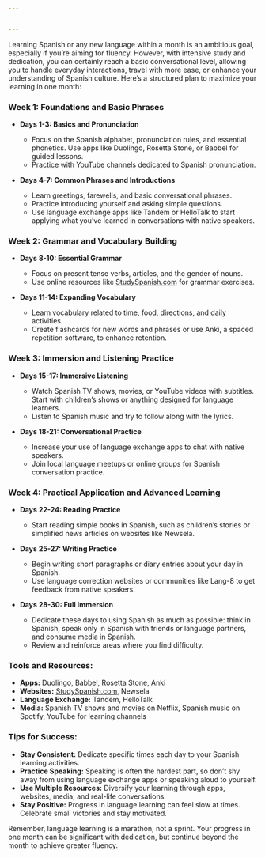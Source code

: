 ```yaml
---


---
```


<p>Learning Spanish or any new language within a month is an ambitious goal, especially if you’re aiming for fluency. However, with intensive study and dedication, you can certainly reach a basic conversational level, allowing you to handle everyday interactions, travel with more ease, or enhance your understanding of Spanish culture. Here’s a structured plan to maximize your learning in one month:</p>
<h3 id="week-1-foundations-and-basic-phrases">Week 1: Foundations and Basic Phrases</h3>
<ul>
<li>
<p><strong>Days 1-3: Basics and Pronunciation</strong></p>
<ul>
<li>Focus on the Spanish alphabet, pronunciation rules, and essential phonetics. Use apps like Duolingo, Rosetta Stone, or Babbel for guided lessons.</li>
<li>Practice with YouTube channels dedicated to Spanish pronunciation.</li>
</ul>
</li>
<li>
<p><strong>Days 4-7: Common Phrases and Introductions</strong></p>
<ul>
<li>Learn greetings, farewells, and basic conversational phrases. </li>
<li>Practice introducing yourself and asking simple questions.</li>
<li>Use language exchange apps like Tandem or HelloTalk to start applying what you’ve learned in conversations with native speakers.</li>
</ul>
</li>
</ul>
<h3 id="week-2-grammar-and-vocabulary-building">Week 2: Grammar and Vocabulary Building</h3>
<ul>
<li>
<p><strong>Days 8-10: Essential Grammar</strong></p>
<ul>
<li>Focus on present tense verbs, articles, and the gender of nouns.</li>
<li>Use online resources like <a href="http://StudySpanish.com">StudySpanish.com</a> for grammar exercises.</li>
</ul>
</li>
<li>
<p><strong>Days 11-14: Expanding Vocabulary</strong></p>
<ul>
<li>Learn vocabulary related to time, food, directions, and daily activities.</li>
<li>Create flashcards for new words and phrases or use Anki, a spaced repetition software, to enhance retention.</li>
</ul>
</li>
</ul>
<h3 id="week-3-immersion-and-listening-practice">Week 3: Immersion and Listening Practice</h3>
<ul>
<li>
<p><strong>Days 15-17: Immersive Listening</strong></p>
<ul>
<li>Watch Spanish TV shows, movies, or YouTube videos with subtitles. Start with children’s shows or anything designed for language learners.</li>
<li>Listen to Spanish music and try to follow along with the lyrics.</li>
</ul>
</li>
<li>
<p><strong>Days 18-21: Conversational Practice</strong></p>
<ul>
<li>Increase your use of language exchange apps to chat with native speakers.</li>
<li>Join local language meetups or online groups for Spanish conversation practice.</li>
</ul>
</li>
</ul>
<h3 id="week-4-practical-application-and-advanced-learning">Week 4: Practical Application and Advanced Learning</h3>
<ul>
<li>
<p><strong>Days 22-24: Reading Practice</strong></p>
<ul>
<li>Start reading simple books in Spanish, such as children’s stories or simplified news articles on websites like Newsela.</li>
</ul>
</li>
<li>
<p><strong>Days 25-27: Writing Practice</strong></p>
<ul>
<li>Begin writing short paragraphs or diary entries about your day in Spanish.</li>
<li>Use language correction websites or communities like Lang-8 to get feedback from native speakers.</li>
</ul>
</li>
<li>
<p><strong>Days 28-30: Full Immersion</strong></p>
<ul>
<li>Dedicate these days to using Spanish as much as possible: think in Spanish, speak only in Spanish with friends or language partners, and consume media in Spanish.</li>
<li>Review and reinforce areas where you find difficulty.</li>
</ul>
</li>
</ul>
<h3 id="tools-and-resources">Tools and Resources:</h3>
<ul>
<li><strong>Apps:</strong> Duolingo, Babbel, Rosetta Stone, Anki</li>
<li><strong>Websites:</strong> <a href="http://StudySpanish.com">StudySpanish.com</a>, Newsela</li>
<li><strong>Language Exchange:</strong> Tandem, HelloTalk</li>
<li><strong>Media:</strong> Spanish TV shows and movies on Netflix, Spanish music on Spotify, YouTube for learning channels</li>
</ul>
<h3 id="tips-for-success">Tips for Success:</h3>
<ul>
<li><strong>Stay Consistent:</strong> Dedicate specific times each day to your Spanish learning activities.</li>
<li><strong>Practice Speaking:</strong> Speaking is often the hardest part, so don’t shy away from using language exchange apps or speaking aloud to yourself.</li>
<li><strong>Use Multiple Resources:</strong> Diversify your learning through apps, websites, media, and real-life conversations.</li>
<li><strong>Stay Positive:</strong> Progress in language learning can feel slow at times. Celebrate small victories and stay motivated.</li>
</ul>
<p>Remember, language learning is a marathon, not a sprint. Your progress in one month can be significant with dedication, but continue beyond the month to achieve greater fluency.</p>


